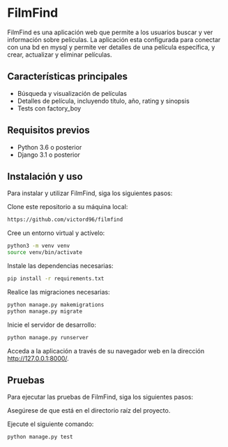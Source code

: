 # FilmFind
FilmFind es una aplicación web que permite a los usuarios buscar y ver información sobre películas. La aplicación esta configurada para conectar con una bd en mysql y permite ver detalles de una película específica, y crear, actualizar y eliminar películas.

## Características principales

- Búsqueda y visualización de películas
- Detalles de película, incluyendo título, año, rating y sinopsis
- Tests con factory_boy

## Requisitos previos
- Python 3.6 o posterior
- Django 3.1 o posterior

## Instalación y uso

Para instalar y utilizar FilmFind, siga los siguientes pasos:

Clone este repositorio a su máquina local:

```sh
https://github.com/victord96/filmfind
```

Cree un entorno virtual y actívelo:

```sh
python3 -m venv venv
source venv/bin/activate
```
Instale las dependencias necesarias:
```sh
pip install -r requirements.txt
```
Realice las migraciones necesarias:
```sh
python manage.py makemigrations
python manage.py migrate
```
Inicie el servidor de desarrollo:
```sh
python manage.py runserver
```
Acceda a la aplicación a través de su navegador web en la dirección http://127.0.0.1:8000/.
## Pruebas
Para ejecutar las pruebas de FilmFind, siga los siguientes pasos:

Asegúrese de que está en el directorio raíz del proyecto.

Ejecute el siguiente comando:
```sh
python manage.py test
```